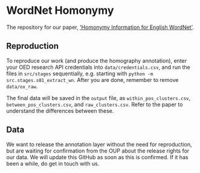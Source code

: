 # WordNet Homonymy

The repository for our paper, ['Homonymy Information for English WordNet'](http://www.lrec-conf.org/proceedings/lrec2022/workshops/GWLL/pdf/2022.gwll-1.13.pdf).

## Reproduction

To reproduce our work (and produce the homography annotation), enter your OED research API credentials into `data/credentials.csv`, and run the files in `src/stages` sequentially, e.g. starting with `python -m src.stages.s01_extract_wn`. After you are done, remember to remove `data/ox_raw`.

The final data will be saved in the `output` file, as `within_pos_clusters.csv`, `between_pos_clusters.csv`, and `raw_clusters.csv`. Refer to the paper to understand the differences between these.

## Data

We want to release the annotation layer without the need for reproduction, but are waiting for confirmation from the OUP about the release rights for our data. We will update this GitHub as soon as this is confirmed. If it has been a while, do get in touch with us.

